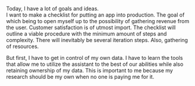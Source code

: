 Today, I have a lot of goals and ideas.  
I want to make a checklist for putting an app into production.  The goal of which being to open myself up to the possibility of gathering revenue from the user.  Customer satisfaction is of utmost import.
The checklist will outline a viable procedure with the minimum amount of steps and complexity. There will inevitably be several iteration steps. Also, gathering of resources.

But first, I have to get in control of my own data.
I have to learn the tools that allow me to utilize the assistant to the best of our abilities while also retaining ownership of my data.
This is important to me because my research should be my own when no one is paying me for it.


